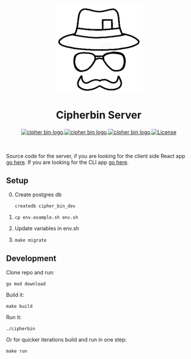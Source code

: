 <div align="center">
  <img src="cipher_bin_logo_black.png" alt="cipher bin logo" />
  <h1 align="center">Cipherbin Server</h1>
  <a href="https://goreportcard.com/report/github.com/cipherbin/cipher-bin-server">
    <img src="https://goreportcard.com/badge/github.com/cipherbin/cipher-bin-server" alt="cipher bin logo" align="center" />
  </a>
  <a href="https://godoc.org/github.com/cipherbin/cipher-bin-server">
    <img src="https://godoc.org/github.com/cipherbin/cipher-bin-server?status.svg" alt="cipher bin logo" align="center" />
  </a>
  <a href="https://golang.org/dl">
    <img src="https://img.shields.io/badge/go-1.21.6-9cf.svg" alt="cipher bin logo" align="center" />
  </a>
  <a href="https://github.com/cipherbin/cipher-bin-server/blob/master/LICENSE">
    <img src="https://img.shields.io/badge/license-MIT-blue.svg" alt="License" align="center">
  </a>
</div>
<br />
<br />

Source code for the server, if you are looking for the client side React app [go here](https://github.com/cipherbin/cipher-bin-client). If you are looking for the CLI app [go here](https://github.com/cipherbin/cipher-bin-cli).

## Setup
0. Create postgres db
    ```
    createdb cipher_bin_dev
    ```

1. `cp env.example.sh env.sh`

2. Update variables in env.sh

3. `make migrate`

## Development
Clone repo and run:
```
go mod download
```

Build it:
```
make build
```

Run it:
```
./cipherbin
```

Or for quicker iterations build and run in one step:
```
make run
```
